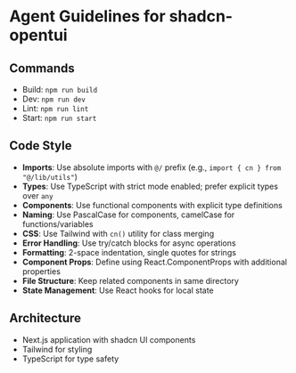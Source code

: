 # Agent Guidelines for shadcn-opentui

## Commands
- Build: `npm run build`
- Dev: `npm run dev`
- Lint: `npm run lint`
- Start: `npm run start`

## Code Style
- **Imports**: Use absolute imports with `@/` prefix (e.g., `import { cn } from "@/lib/utils"`)
- **Types**: Use TypeScript with strict mode enabled; prefer explicit types over `any`
- **Components**: Use functional components with explicit type definitions
- **Naming**: Use PascalCase for components, camelCase for functions/variables
- **CSS**: Use Tailwind with `cn()` utility for class merging
- **Error Handling**: Use try/catch blocks for async operations
- **Formatting**: 2-space indentation, single quotes for strings
- **Component Props**: Define using React.ComponentProps with additional properties
- **File Structure**: Keep related components in same directory
- **State Management**: Use React hooks for local state

## Architecture
- Next.js application with shadcn UI components
- Tailwind for styling
- TypeScript for type safety
